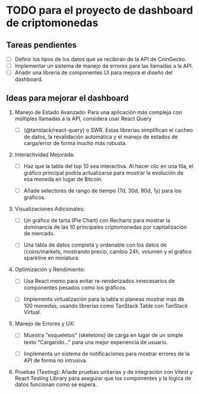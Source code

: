 # TODO para el proyecto de dashboard de criptomonedas

## Tareas pendientes

- [ ] Definir los tipos de los datos que se recibirán de la API de CoinGecko.
- [ ] Implementar un sistema de manejo de errores para las llamadas a la API.
- [ ] Añadir una libreria de componentes UI para mejora el diseño del dashboard.

## Ideas para mejorar el dashboard

1. Manejo de Estado Avanzado: Para una aplicación más compleja con múltiples llamadas a la API, considera usar React Query
    - [ ] (@tanstack/react-query) o SWR. Estas librerías simplifican el cacheo de datos, la revalidación automática y el manejo de estados de carga/error de forma mucho más robusta.


2. Interactividad Mejorada:
    - [ ] Haz que la tabla del top 10 sea interactiva. Al hacer clic en una fila, el gráfico principal podría actualizarse para mostrar la evolución de esa moneda en lugar de Bitcoin.
    - [ ] Añade selectores de rango de tiempo (7d, 30d, 90d, 1y) para los gráficos.


3. Visualizaciones Adicionales:
    - [ ] Un gráfico de tarta (Pie Chart) con Recharts para mostrar la dominancia de las 10 principales criptomonedas por capitalización de mercado.
    - [ ] Una tabla de datos completa y ordenable con los datos de /coins/markets, mostrando precio, cambio 24h, volumen y el gráfico sparkline en miniatura.


4. Optimización y Rendimiento:
    - [ ] Usa React.memo para evitar re-renderizados innecesarios de componentes pesados como los gráficos.
    - [ ] Implementa virtualización para la tabla si planeas mostrar más de 100 monedas, usando librerías como TanStack Table
      con TanStack Virtual.


5. Manejo de Errores y UX:
    - [ ] Muestra "esqueletos" (skeletons) de carga en lugar de un simple texto "Cargando..." para una mejor experiencia de
      usuario.
    - [ ] Implementa un sistema de notificaciones para mostrar errores de la API de forma no intrusiva.


6. Pruebas (Testing): Añade pruebas unitarias y de integración con Vitest y React Testing Library para asegurar que los
   componentes y la lógica de datos funcionan como se espera.
